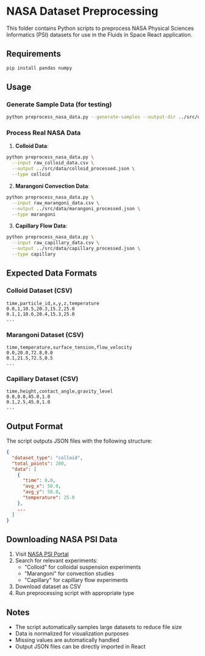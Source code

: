 # NASA Dataset Preprocessing

This folder contains Python scripts to preprocess NASA Physical Sciences Informatics (PSI) datasets for use in the Fluids in Space React application.

## Requirements

```bash
pip install pandas numpy
```

## Usage

### Generate Sample Data (for testing)

```bash
python preprocess_nasa_data.py --generate-samples --output-dir ../src/data
```

### Process Real NASA Data

1. **Colloid Data**:
```bash
python preprocess_nasa_data.py \
  --input raw_colloid_data.csv \
  --output ../src/data/colloid_processed.json \
  --type colloid
```

2. **Marangoni Convection Data**:
```bash
python preprocess_nasa_data.py \
  --input raw_marangoni_data.csv \
  --output ../src/data/marangoni_processed.json \
  --type marangoni
```

3. **Capillary Flow Data**:
```bash
python preprocess_nasa_data.py \
  --input raw_capillary_data.csv \
  --output ../src/data/capillary_processed.json \
  --type capillary
```

## Expected Data Formats

### Colloid Dataset (CSV)
```
time,particle_id,x,y,z,temperature
0.0,1,10.5,20.3,15.2,25.0
0.1,1,10.6,20.4,15.3,25.0
...
```

### Marangoni Dataset (CSV)
```
time,temperature,surface_tension,flow_velocity
0.0,20.0,72.8,0.0
0.1,21.5,72.5,0.5
...
```

### Capillary Dataset (CSV)
```
time,height,contact_angle,gravity_level
0.0,0.0,45.0,1.0
0.1,2.5,45.0,1.0
...
```

## Output Format

The script outputs JSON files with the following structure:

```json
{
  "dataset_type": "colloid",
  "total_points": 200,
  "data": [
    {
      "time": 0.0,
      "avg_x": 50.0,
      "avg_y": 50.0,
      "temperature": 25.0
    },
    ...
  ]
}
```

## Downloading NASA PSI Data

1. Visit [NASA PSI Portal](https://psi.nasa.gov/)
2. Search for relevant experiments:
   - "Colloid" for colloidal suspension experiments
   - "Marangoni" for convection studies
   - "Capillary" for capillary flow experiments
3. Download dataset as CSV
4. Run preprocessing script with appropriate type

## Notes

- The script automatically samples large datasets to reduce file size
- Data is normalized for visualization purposes
- Missing values are automatically handled
- Output JSON files can be directly imported in React
